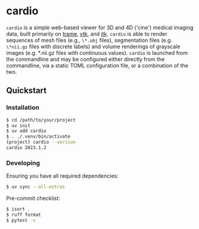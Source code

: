 # cardio

`cardio` is a simple web-based viewer for 3D and 4D ('cine') medical imaging data,
built primarily on [trame](https://github.com/kitware/trame),
[vtk](https://github.com/kitware/vtk), and
[itk](https://github.com/insightsoftwareconsortium/itk).  `cardio` is able to
render sequences of mesh files (e.g., `\*.obj` files), segmentation files (e.g.
`\*nii.gz` files with discrete labels) and volume renderings of grayscale images
(e.g. \*.nii.gz files with continuous values).  `cardio` is launched from the
commandline and may be configured either directly from the commandline, via a static
TOML configuration file, or a combination of the two.

## Quickstart

### Installation

```bash
$ cd /path/to/your/project
$ uv init
$ uv add cardio
$ . ./.venv/bin/activate
(project) cardio --version
cardio 2023.1.2
```

### Developing

Ensuring you have all required dependencies:

```bash
$ uv sync --all-extras
```

Pre-commit checklist:

```bash
$ isort .
$ ruff format
$ pytest -v
```

